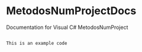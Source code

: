 # MetodosNumProjectDocs
Documentation for Visual C# MetodosNumProject

```

This is an example code

```
